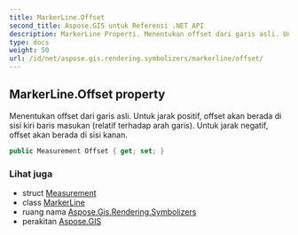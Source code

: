 ```yaml
---
title: MarkerLine.Offset
second_title: Aspose.GIS untuk Referensi .NET API
description: MarkerLine Properti. Menentukan offset dari garis asli. Untuk jarak positif offset akan berada di sisi kiri baris masukan relatif terhadap arah garis. Untuk jarak negatif offset akan berada di sisi kanan.
type: docs
weight: 50
url: /id/net/aspose.gis.rendering.symbolizers/markerline/offset/
---
```

## MarkerLine.Offset property

Menentukan offset dari garis asli. Untuk jarak positif, offset akan berada di sisi kiri baris masukan (relatif terhadap arah garis). Untuk jarak negatif, offset akan berada di sisi kanan.

```csharp
public Measurement Offset { get; set; }
```

### Lihat juga

* struct [Measurement](../../../aspose.gis.rendering/measurement/)
* class [MarkerLine](../)
* ruang nama [Aspose.Gis.Rendering.Symbolizers](../../markerline/)
* perakitan [Aspose.GIS](../../../)


